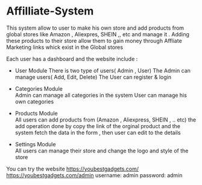 # Affilliate-System
This system allow to user to make his own store and add products from global stores like Amazon , Aliexpres, SHEIN ,, etc  and manage it .
Adding these products to their store allow them to gain money through Affliate Marketing links whick exist in the Global stores 

Each user has a dashboard and the website include :
- User Module 
  There is two type of users( Admin , User) 
  The Admin can manage users( Add, Edit, Delete) 
  The User can register & login
- Categories Module  <br/>
  Admin can manage all categories in the system 
  User can manage his own categories 
- Products Module <br/>
  All users can add products from (Amazon , Aliexpress, SHEIN , .. etc) 
  the add operation done by copy the link of the orginal product and the system fetch the data in the form , then user can edit to the details 

- Settings Module <br/>
  All users can manage their store and change the logo and style of the store

You can try the website 
https://youbestgadgets.com/
https://youbestgadgets.com/admin
username: admin
password: admin
